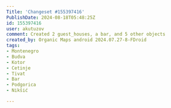 ```yaml
---
Title: 'Changeset #155397416'
PublishDate: 2024-08-18T05:48:25Z
id: 155397416
user: akutuzov
comment: Created 2 guest_houses, a bar, and 5 other objects
created_by: Organic Maps android 2024.07.27-8-FDroid
tags:
- Montenegro
- Budva
- Kotor
- Cetinje
- Tivat
- Bar
- Podgorica
- Nikšić

---
```


